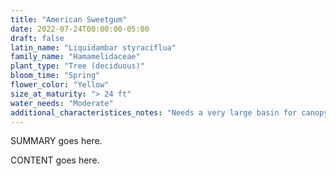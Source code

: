 ```yaml
---
title: "American Sweetgum"
date: 2022-07-24T00:00:00-05:00
draft: false
latin_name: "Liquidambar styraciflua"
family_name: "Hamamelidaceae"
plant_type: "Tree (deciduous)"
bloom_time: "Spring"
flower_color: "Yellow"
size_at_maturity: "> 24 ft"
water_needs: "Moderate"
additional_characteristices_notes: "Needs a very large basin for canopy and roots"
---
```


SUMMARY goes here.

<!--more-->

CONTENT goes here.